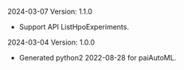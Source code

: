 2024-03-07 Version: 1.1.0
- Support API ListHpoExperiments.


2024-03-04 Version: 1.0.0
- Generated python2 2022-08-28 for paiAutoML.

